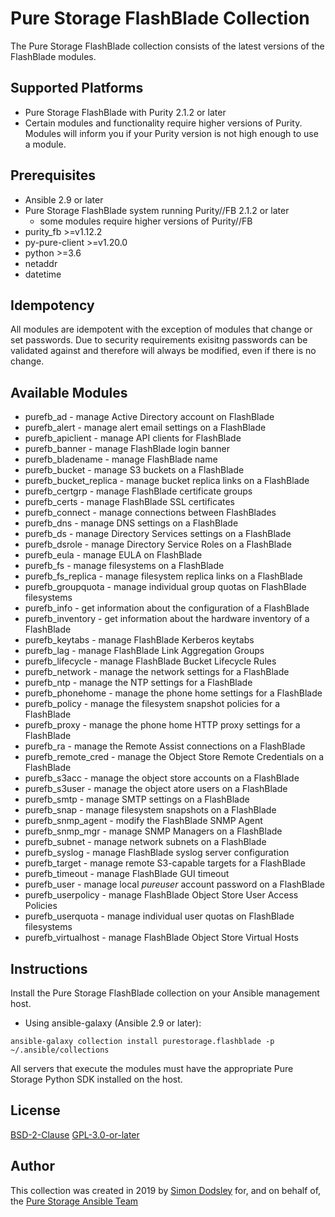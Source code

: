 # Pure Storage FlashBlade Collection

The Pure Storage FlashBlade collection consists of the latest versions of the FlashBlade modules.

## Supported Platforms

- Pure Storage FlashBlade with Purity 2.1.2 or later
- Certain modules and functionality require higher versions of Purity. Modules will inform you if your Purity version is not high enough to use a module.

## Prerequisites

- Ansible 2.9 or later
- Pure Storage FlashBlade system running Purity//FB 2.1.2 or later
    - some modules require higher versions of Purity//FB
- purity_fb >=v1.12.2
- py-pure-client >=v1.20.0
- python >=3.6
- netaddr
- datetime

## Idempotency

All modules are idempotent with the exception of modules that change or set passwords. Due to security requirements exisitng passwords can be validated against and therefore will always be modified, even if there is no change.

## Available Modules

- purefb_ad - manage Active Directory account on FlashBlade
- purefb_alert - manage alert email settings on a FlashBlade
- purefb_apiclient - manage API clients for FlashBlade
- purefb_banner - manage FlashBlade login banner
- purefb_bladename - manage FlashBlade name
- purefb_bucket - manage S3 buckets on a FlashBlade
- purefb_bucket_replica - manage bucket replica links on a FlashBlade
- purefb_certgrp - manage FlashBlade certificate groups
- purefb_certs - manage FlashBlade SSL certificates
- purefb_connect - manage connections between FlashBlades
- purefb_dns - manage DNS settings on a FlashBlade
- purefb_ds - manage Directory Services settings on a FlashBlade
- purefb_dsrole - manage Directory Service Roles on a FlashBlade
- purefb_eula - manage EULA on FlashBlade
- purefb_fs - manage filesystems on a FlashBlade
- purefb_fs_replica - manage filesystem replica links on a FlashBlade
- purefb_groupquota - manage individual group quotas on FlashBlade filesystems
- purefb_info - get information about the configuration of a FlashBlade
- purefb_inventory - get information about the hardware inventory of a FlashBlade
- purefb_keytabs - manage FlashBlade Kerberos keytabs
- purefb_lag - manage FlashBlade Link Aggregation Groups
- purefb_lifecycle - manage FlashBlade Bucket Lifecycle Rules
- purefb_network - manage the network settings for a FlashBlade
- purefb_ntp - manage the NTP settings for a FlashBlade
- purefb_phonehome - manage the phone home settings for a FlashBlade
- purefb_policy - manage the filesystem snapshot policies for a FlashBlade
- purefb_proxy - manage the phone home HTTP proxy settings for a FlashBlade
- purefb_ra - manage the Remote Assist connections on a FlashBlade
- purefb_remote_cred - manage the Object Store Remote Credentials on a FlashBlade
- purefb_s3acc - manage the object store accounts on a FlashBlade
- purefb_s3user - manage the object atore users on a FlashBlade
- purefb_smtp - manage SMTP settings on a FlashBlade
- purefb_snap - manage filesystem snapshots on a FlashBlade
- purefb_snmp_agent - modify the FlashBlade SNMP Agent
- purefb_snmp_mgr - manage SNMP Managers on a FlashBlade
- purefb_subnet - manage network subnets on a FlashBlade
- purefb_syslog - manage FlashBlade syslog server configuration
- purefb_target - manage remote S3-capable targets for a FlashBlade
- purefb_timeout - manage FlashBlade GUI timeout
- purefb_user - manage local *pureuser* account password on a FlashBlade
- purefb_userpolicy - manage FlashBlade Object Store User Access Policies
- purefb_userquota - manage individual user quotas on FlashBlade filesystems
- purefb_virtualhost - manage FlashBlade Object Store Virtual Hosts

## Instructions

Install the Pure Storage FlashBlade collection on your Ansible management host.

- Using ansible-galaxy (Ansible 2.9 or later):
```
ansible-galaxy collection install purestorage.flashblade -p ~/.ansible/collections
```

All servers that execute the modules must have the appropriate Pure Storage Python SDK installed on the host.

## License

[BSD-2-Clause](https://directory.fsf.org/wiki?title=License:FreeBSD)
[GPL-3.0-or-later](https://www.gnu.org/licenses/gpl-3.0.en.html)

## Author

This collection was created in 2019 by [Simon Dodsley](@sdodsley) for, and on behalf of, the [Pure Storage Ansible Team](pure-ansible-team@purestorage.com)
